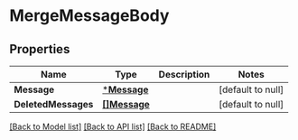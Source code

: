 # MergeMessageBody

## Properties
Name | Type | Description | Notes
------------ | ------------- | ------------- | -------------
**Message** | [***Message**](Message.md) |  | [default to null]
**DeletedMessages** | [**[]Message**](Message.md) |  | [default to null]

[[Back to Model list]](../README.md#documentation-for-models) [[Back to API list]](../README.md#documentation-for-api-endpoints) [[Back to README]](../README.md)

